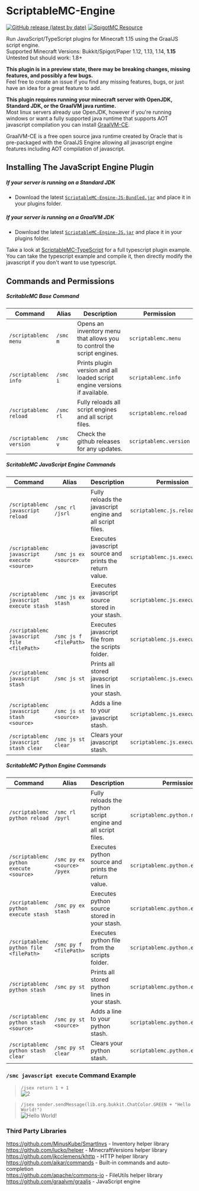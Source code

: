 # ScriptableMC-Engine

[![GitHub release (latest by date)](https://img.shields.io/github/v/release/astorks/ScriptableMC-Engine?label=ScriptableMC&style=for-the-badge)](https://github.com/astorks/ScriptableMC-Engine/releases/latest)
[![SpigotMC Resource](https://img.shields.io/badge/SpigotMC-Resource-yellow?style=for-the-badge)](https://www.spigotmc.org/resources/scriptablemc-engine.74690/)

Run JavaScript/TypeScript plugins for Minecraft 1.15 using the GraalJS script engine.<br />
Supported Minecraft Versions: Bukkit/Spigot/Paper 1.12, 1.13, 1.14, **1.15**<br />
Untested but should work: 1.8+

**This plugin is in a preview state, there may be breaking changes, missing features, and possibly a few bugs.**<br >
Feel free to create an issue if you find any missing features, bugs, or just have an idea for a great feature to add.

**This plugin requires running your minecraft server with OpenJDK, Standard JDK, or the GraalVM java runtime.**<br >
Most linux servers already use OpenJDK, however if you're running windows or want a fully supported java runtime that supports AOT javascript compilation you can install [GraalVM-CE](https://github.com/graalvm/graalvm-ce-builds/releases/latest).

GraalVM-CE is a free open source java runtime created by Oracle that is pre-packaged with the GraalJS Engine allowing all javascript engine features including AOT compilation of javascript.

## Installing The JavaScript Engine Plugin
##### If your server is running on a Standard JDK
- Download the latest [`ScriptableMC-Engine-JS-Bundled.jar`](https://github.com/astorks/ScriptableMC-Engine/releases/latest/download/ScriptableMC-Engine-JS-Bundled.jar) and place it in your plugins folder.
##### If your server is running on a GraalVM JDK
- Download the latest [`ScriptableMC-Engine-JS.jar`](https://github.com/astorks/ScriptableMC-Engine/releases/latest/download/ScriptableMC-Engine-JS.jar) and place it in your plugins folder.

Take a look at [ScriptableMC-TypeScript](https://github.com/astorks/ScriptableMC-TypeScript) for a full typescript plugin example.
You can take the typescript example and compile it, then directly modify the javascript if you don't want to use typescript.

## Commands and Permissions
##### ScritableMC Base Command
| Command       | Alias         | Description                                           | Permission               |
| ------------- | ------------- |-----------------------------------------------------| ------------------------ |
| `/scriptablemc menu`   | `/smc m`       | Opens an inventory menu that allows you to control the script engines. | `scriptablemc.menu` |
| `/scriptablemc info`   | `/smc i`       | Prints plugin version and all loaded script engine versions if available. | `scriptablemc.info` |
| `/scriptablemc reload`   | `/smc rl`       | Fully reloads all script engines and all script files. | `scriptablemc.reload` |
| `/scriptablemc version`   | `/smc v`       | Check the github releases for any updates. | `scriptablemc.version` |

##### ScritableMC JavaScript Engine Commands
| Command       | Alias         | Description                                           | Permission               |
| ------------- | ------------- |-----------------------------------------------------| ------------------------ |
| `/scriptablemc javascript reload`   | `/smc rl /jsrl`       | Fully reloads the javascript engine and all script files. | `scriptablemc.js.reload` |
| `/scriptablemc javascript execute <source>`   | `/smc js ex <source>`       | Executes javascript source and prints the return value. | `scriptablemc.js.execute` |
| `/scriptablemc javascript execute stash`   | `/smc js ex stash`       | Executes javascript source stored in your stash. | `scriptablemc.js.execute` |
| `/scriptablemc javascript file <filePath>`   | `/smc js f <filePath>`       | Executes javascript file from the scripts folder. | `scriptablemc.js.execute.file` |
| `/scriptablemc javascript stash`   | `/smc js st`       | Prints all stored javascript lines in your stash. | `scriptablemc.js.execute` |
| `/scriptablemc javascript stash <source>`   | `/smc js st <source>`       | Adds a line to your javascript stash. | `scriptablemc.js.execute` |
| `/scriptablemc javascript stash clear`   | `/smc js st clear`       | Clears your javascript stash. | `scriptablemc.js.execute` |

##### ScritableMC Python Engine Commands
| Command       | Alias         | Description                                           | Permission               |
| ------------- | ------------- |-----------------------------------------------------| ------------------------ |
| `/scriptablemc python reload`   | `/smc rl /pyrl`       | Fully reloads the python script engine and all script files. | `scriptablemc.python.reload` |
| `/scriptablemc python execute <source>`   | `/smc py ex <source> /pyex`       | Executes python source and prints the return value. | `scriptablemc.python.execute` |
| `/scriptablemc python execute stash`   | `/smc py ex stash`       | Executes python source stored in your stash. | `scriptablemc.python.execute` |
| `/scriptablemc python file <filePath>`   | `/smc py f <filePath>`       | Executes python file from the scripts folder. | `scriptablemc.python.execute.file` |
| `/scriptablemc python stash`   | `/smc py st`       | Prints all stored python lines in your stash. | `scriptablemc.python.execute` |
| `/scriptablemc python stash <source>`   | `/smc py st <source>`       | Adds a line to your python stash. | `scriptablemc.python.execute` |
| `/scriptablemc python stash clear`   | `/smc py st clear`       | Clears your python stash. | `scriptablemc.python.execute` |

### `/smc javascript execute` Command Example
> `/jsex return 1 + 1` <br>
> ![2](https://i.imgur.com/1MkiDxW.png)

> `/jsex sender.sendMessage(lib.org.bukkit.ChatColor.GREEN + "Hello World!")` <br>
> ![Hello World!](https://i.imgur.com/1dzwpqy.png)


### Third Party Libraries
https://github.com/MinusKube/SmartInvs - Inventory helper library<br />
https://github.com/lucko/helper - MinecraftVersions helper library<br />
https://github.com/jkcclemens/khttp - HTTP helper library<br />
https://github.com/aikar/commands - Built-in commands and auto-completion<br />
https://github.com/apache/commons-io - FileUtils helper library<br />
https://github.com/graalvm/graaljs - JavaScript engine
